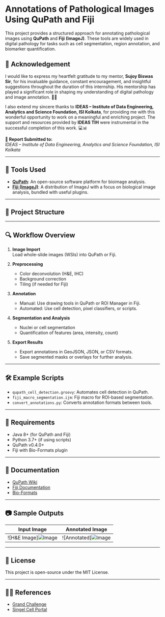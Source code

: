 # Annotations of Pathological Images Using QuPath and Fiji

This project provides a structured approach for annotating pathological images using **QuPath** and **Fiji (ImageJ)**. These tools are widely used in digital pathology for tasks such as cell segmentation, region annotation, and biomarker quantification.

## 🙏 Acknowledgement

I would like to express my heartfelt gratitude to my mentor, **Sujoy Biswas Sir**, for his invaluable guidance, constant encouragement, and insightful suggestions throughout the duration of this internship. His mentorship has played a significant role in shaping my understanding of digital pathology and image annotation. 🧠🔬

I also extend my sincere thanks to **IDEAS – Institute of Data Engineering, Analytics and Science Foundation, ISI Kolkata**, for providing me with this wonderful opportunity to work on a meaningful and enriching project. The support and resources provided by **IDEAS TIH** were instrumental in the successful completion of this work. 💻📊

**📄 Report Submitted to:**  
*IDEAS – Institute of Data Engineering, Analytics and Science Foundation, ISI Kolkata*


---

## 🧪 Tools Used

- **[QuPath](https://qupath.github.io/)**: An open-source software platform for bioimage analysis.
- **[Fiji (ImageJ)](https://fiji.sc/)**: A distribution of ImageJ with a focus on biological image analysis, bundled with useful plugins.

---

## 📁 Project Structure


---

## 🔍 Workflow Overview

1. **Image Import**  
   Load whole-slide images (WSIs) into QuPath or Fiji.

2. **Preprocessing**  
   - Color deconvolution (H&E, IHC)
   - Background correction
   - Tiling (if needed for Fiji)

3. **Annotation**  
   - Manual: Use drawing tools in QuPath or ROI Manager in Fiji.
   - Automated: Use cell detection, pixel classifiers, or scripts.

4. **Segmentation and Analysis**  
   - Nuclei or cell segmentation
   - Quantification of features (area, intensity, count)

5. **Export Results**  
   - Export annotations in GeoJSON, JSON, or CSV formats.
   - Save segmented masks or overlays for further analysis.

---

## 🛠 Example Scripts

- `qupath_cell_detection.groovy`: Automates cell detection in QuPath.
- `fiji_macro_segmentation.ijm`: Fiji macro for ROI-based segmentation.
- `convert_annotations.py`: Converts annotation formats between tools.

---

## 🧾 Requirements

- Java 8+ (for QuPath and Fiji)
- Python 3.7+ (if using scripts)
- QuPath v0.4.0+
- Fiji with Bio-Formats plugin

---

## 📘 Documentation

- [QuPath Wiki](https://qupath.readthedocs.io/)
- [Fiji Documentation](https://imagej.net/software/fiji/)
- [Bio-Formats](https://www.openmicroscopy.org/bio-formats/)

---

## 📷 Sample Outputs

| Input Image | Annotated Image |
|-------------|-----------------|
| ![H&E Image]![Image](https://github.com/user-attachments/assets/8576c1f3-b665-4c1d-890d-37bfdf60ccd2) | ![Annotated]![Image](https://github.com/user-attachments/assets/6017018d-7f1e-4044-9205-ed963cc0b283) |

---

## 📄 License

This project is open-source under the MIT License.

---

## 🙋‍♀️ References
- [Grand Challenge](https://camelyon16.grand-challenge.org/)
- [Singel Cell Portal](https://singlecell.broadinstitute.org/)

